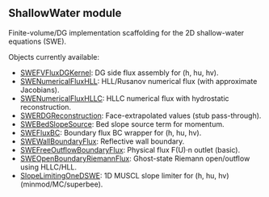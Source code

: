 ## ShallowWater module

Finite-volume/DG implementation scaffolding for the 2D shallow-water equations (SWE).

Objects currently available:

- [SWEFVFluxDGKernel](SWEFVFluxDGKernel.md): DG side flux assembly for (h, hu, hv).
- [SWENumericalFluxHLL](SWENumericalFluxHLL.md): HLL/Rusanov numerical flux (with approximate Jacobians).
- [SWENumericalFluxHLLC](SWENumericalFluxHLLC.md): HLLC numerical flux with hydrostatic reconstruction.
- [SWERDGReconstruction](SWERDGReconstruction.md): Face-extrapolated values (stub pass-through).
- [SWEBedSlopeSource](SWEBedSlopeSource.md): Bed slope source term for momentum.
- [SWEFluxBC](SWEFluxBC.md): Boundary flux BC wrapper for (h, hu, hv).
- [SWEWallBoundaryFlux](SWEWallBoundaryFlux.md): Reflective wall boundary.
- [SWEFreeOutflowBoundaryFlux](SWEFreeOutflowBoundaryFlux.md): Physical flux F(U)·n outlet (basic).
- [SWEOpenBoundaryRiemannFlux](SWEOpenBoundaryRiemannFlux.md): Ghost-state Riemann open/outflow using HLLC/HLL.
- [SlopeLimitingOneDSWE](SlopeLimitingOneDSWE.md): 1D MUSCL slope limiter for (h, hu, hv) (minmod/MC/superbee).
